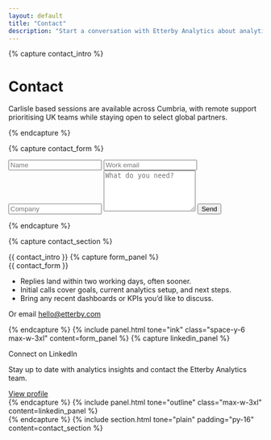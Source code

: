 ```yaml
---
layout: default
title: "Contact"
description: "Start a conversation with Etterby Analytics about analytics, experimentation, or forecasting engagements."
---
```

{% capture contact_intro %}
  <div class="max-w-2xl space-y-3">
    <h1 class="text-3xl md:text-4xl font-semibold">Contact</h1>
    <p class="opacity-90 text-sm">Carlisle based sessions are available across Cumbria, with remote support prioritising UK teams while staying open to select global partners.</p>
  </div>
{% endcapture %}

{% capture contact_form %}
  <form action="https://formspree.io/f/xovkjwgg" method="POST" class="grid md:grid-cols-2 gap-4">
    <input type="text" name="name" placeholder="Name" class="bg-white border border-brandblack/10 dark:bg-brandblack/70 dark:border-white/20 rounded-lg px-4 py-3 focus:border-brandblue focus:outline-none transition" required>
    <input type="email" name="email" placeholder="Work email" class="bg-white border border-brandblack/10 dark:bg-brandblack/70 dark:border-white/20 rounded-lg px-4 py-3 focus:border-brandblue focus:outline-none transition" required>
    <input type="text" name="company" placeholder="Company" class="bg-white border border-brandblack/10 dark:bg-brandblack/70 dark:border-white/20 rounded-lg px-4 py-3 md:col-span-2 focus:border-brandblue focus:outline-none transition">
    <textarea name="message" placeholder="What do you need?" class="bg-white border border-brandblack/10 dark:bg-brandblack/70 dark:border-white/20 rounded-lg px-4 py-3 md:col-span-2 focus:border-brandblue focus:outline-none transition" rows="5" required></textarea>
    <button type="submit" class="bg-brandyellow text-brandblack font-semibold rounded-xl px-6 py-3 md:col-span-2">Send</button>
  </form>
{% endcapture %}

{% capture contact_section %}
  <div class="space-y-6">
    {{ contact_intro }}
    {% capture form_panel %}
      <div class="space-y-6">
        {{ contact_form }}
        <ul class="text-sm opacity-80 space-y-1">
          <li>Replies land within two working days, often sooner.</li>
          <li>Initial calls cover goals, current analytics setup, and next steps.</li>
          <li>Bring any recent dashboards or KPIs you’d like to discuss.</li>
        </ul>
        <p class="text-xs opacity-70">Or email <a href="mailto:hello@etterby.com" class="underline">hello@etterby.com</a></p>
      </div>
    {% endcapture %}
    {% include panel.html tone="ink" class="space-y-6 max-w-3xl" content=form_panel %}
    {% capture linkedin_panel %}
      <div class="flex flex-col md:flex-row md:items-center md:justify-between gap-4">
        <div class="space-y-1">
          <p class="font-medium text-brandblack/90 dark:text-white/90">Connect on LinkedIn</p>
          <p class="text-sm text-brandblack/60 dark:text-white/60">Stay up to date with analytics insights and contact the Etterby Analytics team.</p>
        </div>
        <a href="https://www.linkedin.com/company/etterby-analytics/" class="inline-flex items-center justify-center gap-2 px-4 py-2 rounded-lg border border-brandblack/20 text-brandblack/80 hover:text-brandblue dark:border-white/20 dark:text-white/80 dark:hover:text-white transition" target="_blank" rel="noopener">
          <span>View profile</span>
        </a>
      </div>
    {% endcapture %}
    {% include panel.html tone="outline" class="max-w-3xl" content=linkedin_panel %}
  </div>
{% endcapture %}
{% include section.html tone="plain" padding="py-16" content=contact_section %}
